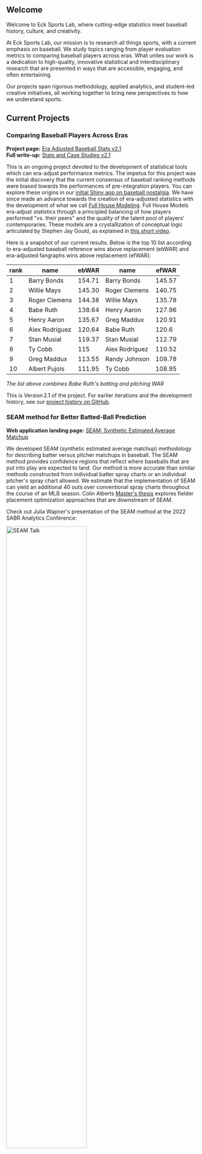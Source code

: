 ## Welcome  

Welcome to Eck Sports Lab, where cutting-edge statistics meet baseball history, culture, and creativity.  

At Eck Sports Lab, our mission is to research all things sports, with a current emphasis on baseball. We study topics ranging from player evaluation metrics to comparing baseball players across eras. What unites our work is a dedication to high-quality, innovative statistical and interdisciplinary research that are presented in ways that are accessible, engaging, and often entertaining.  

Our projects span rigorous methodology, applied analytics, and student-led creative initiatives, all working together to bring new perspectives to how we understand sports.  


## Current Projects 

### Comparing Baseball Players Across Eras

**Project page:** [Era Adjusted Baseball Stats v2.1](https://eckeraadjustment.web.illinois.edu/)  
**Full write‑up:** [Stats and Case Studies v2.1](https://eckeraadjustment.web.illinois.edu/era_adjusted_V2.1.html)

This is an ongoing project devoted to the development of statistical tools which can era-adjust performance metrics. The impetus for this project was the initial discovery that the current consensus of baseball ranking methods were biased towards the performances of pre-integration players. You can explore these origins in our [initial Shiny app on baseball nostalgia](https://deck13.shinyapps.io/challenging_baseball_nostalgia/?_ga=2.63424943.1066016428.1662040173-852280612.1656705949). We have since made an advance towards the creation of era-adjusted statistics with the development of what we call [Full House Modeling](https://projecteuclid.org/journals/annals-of-applied-statistics/volume-19/issue-2/Comparing-baseball-players-across-eras-via-novel-Full-House-Modeling/10.1214/24-AOAS1992.short). Full House Models era-adjust statistics through a principled balancing of how players performed "vs. their peers" and the quality of the talent pool of players' contemporaries. These models are a crystallization of conceptual logic articulated by Stephen Jay Gould, as explained in [this short video](https://www.youtube.com/watch?v=BNM6ait4LOc).

Here is a snapshot of our current results. Below is the top 10 list according to era-adjusted baseball reference wins above replacement (ebWAR) and era-adjusted fangraphs wins above replacement (efWAR):

rank | name | ebWAR | name | efWAR
| -- | ------- | ---- | ------ | ---- |
1  | Barry Bonds	| 154.71 | Barry Bonds	  | 145.57
2  | Willie Mays	| 145.30 | Roger Clemens  | 140.75
3  | Roger Clemens	| 144.38 | Willie Mays	  | 135.78
4  | Babe Ruth		| 138.64 | Henry Aaron	  | 127.96
5  | Henry Aaron	| 135.67 | Greg Maddux	  | 120.91
6  | Alex Rodriguez	| 120.64 | Babe Ruth	  | 120.6
7  | Stan Musial	| 119.37 | Stan Musial	  | 112.79
8  | Ty Cobb		| 115    | Alex Rodriguez | 110.52
9  | Greg Maddux	| 113.55 | Randy Johnson  | 109.78
10 | Albert Pujols	| 111.95 | Ty Cobb	  | 108.95

*The list above combines Babe Ruth's batting and pitching WAR*

This is Version 2.1 of the project. For earlier iterations and the development history, see our [project history on GitHub](https://github.com/ecklab/era-adjustment-app-supplement).


### SEAM method for Better Batted-Ball Prediction

**Web application landing page:** [SEAM: Synthetic Estimated Average Matchup](https://seam.stat.illinois.edu/)

We developed SEAM (synthetic estimated average matchup) methodology for describing batter versus pitcher matchups in baseball. The SEAM method provides confidence regions that reflect where baseballs that are put into play are expected to land. Our method is more accurate than similar methods constructed from individual batter spray charts or an individual pitcher's spray chart allowed. We estimate that the implementation of SEAM can yield an additional 40 outs over conventional spray charts throughout the course of an MLB season. Colin Alberts [Master's thesis](https://github.com/colalb1/SEAM-Fielder-Optimization) explores fielder placement optimization approaches that are downstream of SEAM.

Check out Julia Wapner's presentation of the SEAM method at the 2022 SABR Analytics Conference:

<a href="https://www.youtube.com/watch?v=I4k79lF7O1s&ab_channel=SABRvideos">
  <img src="images/SEAMtalk.png" alt="SEAM Talk" style="width:65%; height:auto;">
</a>


### Teaching Resources

Eck Sports Lab develops open-access materials that bridge foundational concepts in statistics with contemporary research problems in sports analytics. These resources are designed for instructors to integrate directly into their own courses and for students to explore methods through tangible, data-driven, and modern examples.

Teaching vignette pages:

- [**Binomial Distribution: Comparing Baseball Players Across Eras** (Introductory)](https://htmlpreview.github.io/?https://github.com/ecklab/ecklab.github.io/blob/main/binomial-distribution-example.html)
- [**Probability Integral Transformation, Order Statistics, and Full House Modeling** (Intermediate / Advanced)](https://cran.r-project.org/web/packages/Lahman/vignettes/FHM-primer.html)

#### Binomial Distribution: Comparing Baseball Players Across Eras (Introductory)

A teaching vignette that introduces the Binomial distribution using baseball data and connects introductory probability to real-world modeling with era-adjusted WAR. This resource includes reproducible R code, data from [baseball reference](https://www.baseball-reference.com/) and the [fullhouse](https://github.com/DEck13/fullhouse) R package, and visualizations illustrating how simple probability models can reveal systematic bias in historical rankings. 

#### Probability Integral Transformation, Order Statistics, and Full House Modeling (Intermediate / Advanced)

A teaching vignette that introduces the core ideas behind Full House Modeling (FHM) and its applications to era-adjusted WAR. This resource builds intuition for the probability integral transform and the distribution of order statistics, showing how these concepts form the mathematical foundation of FHM. It includes reproducible R code, visual examples, and data from the [Lahman](https://cran.radicaldevelop.com/web/packages/Lahman/index.html) R package. 


### Featured Student Content

At Eck Sports Lab, our students are creating innovative, public-facing projects that bring our research to wider audiences. From newsletters to YouTube channels to interactive games, here are some highlights:  

#### The Era Curveball

A Substack newsletter by **Idrees Muhammad Kudaimi** featuring player profiles through the lens of era-adjusted baseball statistics obtained via Full House Modeling. It blends rigorous analysis with sharp, entertaining commentary. **[Check it out](https://eracurveball.substack.com/)**

#### DataDugout YouTube Channel

A YouTube channel by **Christopher Ye** that covers baseball broadly, with a current focus on player profiles and storytelling powered by era-adjusted baseball statistics. **[Check it out](https://www.youtube.com/@datadagoat)**

#### 2v2 Baseball Death Match

An R Shiny–based retro arcade simulation video game by **Logan Blancett**, originally inspired by a STAT 430 group project led by Aidan Glickman. The game simulates 7-inning matchups where two teams of a batter and pitcher face off, with simulator logic using Statcast data and similarity scores derived from our SEAM project. Check it out (click game artwork below to go to game):

<a href="https://loganmblancett.shinyapps.io/BaseballDeathmatch/">
  <img src="images/2V2-Baseball-Deathmatch.jpeg" alt="SEAM Talk" style="width:60%; height:auto;">
</a>




## Recent News and Events

 - **10/07/25**: Logan Blancett released version 1.0.0 of [*2v2 Baseball Death Match*](https://loganmblancett.shinyapps.io/BaseballDeathmatch/), an R Shiny–based retro arcade simulation video game.
 - **10/06/25**: Idrees Muhammad Kudaimi launched [*The Era Curveball*](https://eracurveball.substack.com/), a substack newsletter featuring player profiles through the lens of era-adjusted baseball statistics.
 - **08/22/25** and **08/24/25**: Daniel J. Eck presented a talk titled "Full House Modeling: Rethinking Fairness, Extremes, and Historical Comparison in Statistics" at, respectively, EcoSta and Saberseminar.
 - **08/21/25**: Christopher Ye uploaded a [video essay](https://www.youtube.com/watch?v=HGljhonuYGs) on Willie Stargell's under appreciated power as told through the lens of era-adjusted statistics.
 - **08/12/25**: Our era‑adjusted baseball research was featured in [*New York Times Science*](https://www.nytimes.com/2025/08/12/science/baseball-statistics-babe-bonds.html)!
 - **07/08/25**: Christopher Ye uploaded a [video essay](https://www.youtube.com/watch?v=Rb1xX6kUO84) on an under-appreciated all-time great player through the lens of era-adjusted WAR.
 - **05/29/25**: Our paper ["Comparing baseball players across eras via novel Full House Modeling"](https://projecteuclid.org/journals/annals-of-applied-statistics/volume-19/issue-2/Comparing-baseball-players-across-eras-via-novel-Full-House-Modeling/10.1214/24-AOAS1992.short) has been published at *Annals of Applied Statistics*! A [preprint version](https://www.e-publications.org/ims/submission/AOAS/user/submissionFile/64774?confirm=94cf39e4) is also available. The interdisciplinary nature of this work was highlighted by the [UIUC Statistics Department](https://stat.illinois.edu/news/2025-06-02/illinois-researchers-publish-interdisciplinary-era-adjusting-baseball-study).
 - **05/27/25**: Foolish Baseball featured our era-adjusted WAR statistic in his tour de force [video on Hank Aaron's unparalleled consistency](https://www.youtube.com/watch?v=k_3aAw5iY4k).


## Historical Milestones

 - **08/12/25**: Our era‑adjusted baseball research was featured in [*New York Times Science*](https://www.nytimes.com/2025/08/12/science/baseball-statistics-babe-bonds.html) and was on the front page of the 08/13/25 print edition!
 - **03/13/23**: Our era-adjusted methodology and interdisciplinary collaboration was [featured](https://stat.illinois.edu/news/2023-03-13/statistics-and-story-baseballs-two-languages) by the College of Liberal Arts and Sciences at University of Illinois Urbana-Champaign.
 - The Eck Sports Lab is collaborating with the Chicago Cubs on a joint undergraduate research mentorship program.


## People 

<div style="display: flex; flex-direction: column;">

<div style="display: flex; margin-bottom: 20px;">
    <img src="images/dje13.png" alt="Person 1" style="width:75px;height:75px; margin-right: 20px;">
    <p style="text-align: justify;"><a href = "https://publish.illinois.edu/danieleck/">Daniel J. Eck</a> is a Statistics professor at the University of Illinois Urbana-Champaign. He is an active researcher in baseball analytics and has recently developed a topics course devoted to <a href = "https://stat.illinois.edu/news/2022-12-19/new-statistics-course-takes-swing-baseball-analytics">Baseball Analytics</a>.</p>
</div>

<div style="display: flex; margin-bottom: 20px;">
    <img src="images/burgosjr.png" alt="Person 2" style="width:75px;height:75px; margin-right: 20px;">
    <p style="text-align: justify;"><a href = "https://history.illinois.edu/directory/profile/burgosjr">Adrian Burgos Jr.</a> is a History professor at the University of Illinois Urbana-Champaign.  He has written numerous books and articles and has taught numerous classes devoted to baseball history. Recently, Adrian served on Hall of Fame Committees which enshrined Bud Fowler, Gil Hodges, Jim Kaat, Minnie Minoso, Tony Oliva, and Buck O’Neil.</p>
</div> 

<div style="display: flex; margin-bottom: 20px;">
    <img src="images/shenyan.jpg" alt="Person 3" style="width:75px;height:75px; margin-right: 20px;">
    <p style="text-align: justify;">
        <a href="https://www.linkedin.com/in/shen-yan-87a09812b/">Shen Yan</a> 
        is currently a postdoc with Professor Bo Li in the Department of Statistics at the University of Illinois Urbana-Champaign. 
        He successfully defended his PhD dissertation on 
        <a href="https://www.ideals.illinois.edu/items/131675">Full House Methodology</a>, 
        a framework for fair cross-era comparisons in baseball and beyond. Shen plays an active role in research and advising students.
    </p>
</div>
 
<div style="display: flex; margin-bottom: 20px;">
    <img src="images/ddalpiaz.png" alt="Person 4" style="width:75px;height:75px; margin-right: 20px;">
    <p style="text-align: justify;"><a href = "https://daviddalpiaz.org/">David Dalpiaz</a> is a Computer Science professor at the University of Illinois Urbana-Champaign. He is an active researcher in baseball analytics.</p>
</div>
 
<div style="display: flex; margin-bottom: 20px;">
    <img src="images/chris_kinson.jpg" alt="Person 5" style="width:75px;height:75px; margin-right: 20px;">
    <p style="text-align: justify;"><a href = "https://chriskinson.com/">Christopher Kinson</a> is a Statistics professor at the University of Illinois Urbana-Champaign. He is an active data science educator.</p>
</div> 

<div style="display: flex; margin-bottom: 20px;">
    <img src="images/ryan_to.jpg" alt="Person 6" style="width:75px;height:75px; margin-right: 20px;">
    <p style="text-align: justify;">
        <a href="https://www.linkedin.com/in/ryan-to-23aa79221/">Ryan To</a> 
        is a Computer Science student at the University of Illinois Urbana-Champaign. 
        He is working on a baseball game simulator with the Chicago Cubs, helps facilitate lab research projects, 
        and mentors student-led content creation initiatives within the lab.
    </p>
</div>

<div style="display: flex; margin-bottom: 20px;">
    <img src="images/idrees_muhammad_kudaimi.jpg" alt="Person 7" style="width:75px;height:75px; margin-right: 20px;">
    <p style="text-align: justify;"><a href = "https://www.linkedin.com/in/idrees-muhammad-kudaimi/">Idrees Muhammad Kudaimi</a> is a Chemistry student at the University of Illinois Urbana-Champaign. He is contributing to content development for the Full House Modeling project. He launched the Era Curveball Substack newsletter.</p>
</div> 

<div style="display: flex; margin-bottom: 20px;">
    <img src="images/rohan_nakra.jpg" alt="Person 8" style="width:75px;height:75px; margin-right: 20px;">
    <p style="text-align: justify;"><a href = "https://www.linkedin.com/in/rohan-nakra-95b91431a/">Rohan Nakra</a> is an Engineering student at the University of Illinois Urbana-Champaign. He is currently working to update the SEAM project with up-to-date batted ball distributions for specific batter-pitcher matchups.  </p>
</div> 

<div style="display: flex; margin-bottom: 20px;">
    <img src="images/chistopher_ye.jpg" alt="Person 9" style="width:75px;height:75px; margin-right: 20px;">
    <p style="text-align: justify;"><a href = "https://www.linkedin.com/in/christopher-ye-22517b343/">Christopher Ye</a> is a Statistics student at the University of Illinois Urbana-Champaign. He is contributing to content development for the Full House Modeling project. Check out his <a href = "https://www.youtube.com/results?search_query=datadugout">DataDugout</a> YouTube channel. </p>
</div> 

<div style="display: flex; margin-bottom: 20px;">
    <img src="images/logan_blancett.jpg" alt="Person 10" style="width:75px;height:75px; margin-right: 20px;">
    <p style="text-align: justify;"><a href = "https://www.linkedin.com/in/logan-blancett-754336253/">Logan Blancett</a> is a Statistics student at the University of Illinois Urbana-Champaign. He is developing a Shiny-based baseball simulation game, <i>2v2 Baseball Death Match</i>, and also mentors student-led content creation projects within the lab. </p>
</div> 

</div>


## Alumni Working in Baseball

<div style="display: flex; flex-direction: column;">

<div style="display: flex; margin-bottom: 20px;">
    <img src="images/jack_banks.jpg" alt="Person 1" style="width:75px;height:75px; margin-right: 20px;">
    <p style="text-align: justify;"><a href = "https://www.linkedin.com/in/jack-banks2/">Jack C. Banks</a> (2023) is currently working as a Performance Science Analyst for the <b>New York Yankees</b>. He worked on a baseball season simulator with the Chicago Cubs. Check out his <a href = "http://jackbanks.web.illinois.edu/">website</a>.</p>
</div>

<div style="display: flex; margin-bottom: 20px;">
    <img src="images/julia_wapner.jpg" alt="Person 2" style="width:75px;height:75px; margin-right: 20px;">
    <p style="text-align: justify;"><a href = "https://www.linkedin.com/in/julia-wapner-72b418199/">Julia Wapner</a> (2022) is currently working as a Junior Data Scientist for the <b>Baltimore Orioles</b>. She helped develop the second version (current version) of the SEAM application.</p>
</div> 

<div style="display: flex; margin-bottom: 20px;">
    <img src="images/charles_young.jpg" alt="Person 3" style="width:75px;height:75px; margin-right: 20px;">
    <p style="text-align: justify;"><a href = "https://www.linkedin.com/in/charles-young-2aa709136/">Charles Young</a> (2020) is currently working as a Senior Software Engineer with the <b>Pittsburgh Pirates</b>. He helped develop the first version of the SEAM application. He created the Illini Analytics group at University of Illinois Urbana-Champaign. His collaborations with physicist and baseball expert <a href = "http://baseball.physics.illinois.edu/">Alan Nathan</a> and the UIUC baseball team were made into a <a href = "https://www.youtube.com/watch?v=mcHA385-6P0">documentary</a>.</p>
</div>   

</div> 


## Alumni 

<div style="display: flex; flex-direction: column;">

<div style="display: flex; margin-bottom: 20px;">
    <img src="images/ashrith_anumala.jpg" alt="Person 1" style="width:75px;height:75px; margin-right: 20px;">
    <p style="text-align: justify;"><a href = "https://www.linkedin.com/in/ashrithanumala/">Ashrith Anumala</a> (2025) is a Computer Science and Statistics student at the University of Illinois Urbana-Champaign. He is working on a baseball game simulator with the Chicago Cubs.</p>
</div> 

<div style="display: flex; margin-bottom: 20px;">
    <img src="images/colin_doherty.jpg" alt="Person 2" style="width:75px;height:75px; margin-right: 20px;">
    <p style="text-align: justify;"><a href = "https://www.linkedin.com/in/colinmdoherty/">Colin Doherty</a> (2025) is a Statistics student at the University of Illinois Urbana-Champaign. He is working on a baseball game simulator with the Chicago Cubs.</p>
</div> 

<div style="display: flex; margin-bottom: 20px;">
    <img src="images/zheer_wang.jpg" alt="Person 3" style="width:75px;height:75px; margin-right: 20px;">
    <p style="text-align: justify;"><a href = "https://www.linkedin.com/in/zheer-wang/">Ava (Zheer) Wang</a> (2025) is a Computer Science and Statistics student at the University of Illinois Urbana-Champaign. She developed public-facing content for the Full House Modeling project.</p>
</div> 

<div style="display: flex; margin-bottom: 20px;">
    <img src="images/mohit_singh.jpg" alt="Person 4" style="width:75px;height:75px; margin-right: 20px;">
    <p style="text-align: justify;"><a href = "https://www.linkedin.com/in/mohit-singh-5b4b351b3/">Mohit Singh</a> (2025) is a Computer Science and Statistics student at the University of Illinois Urbana-Champaign. He is developing public-facing content for the Full House Modeling project.</p>
</div> 

<div style="display: flex; margin-bottom: 20px;">
    <img src="images/colin_alberts.jpg" alt="Person 5" style="width:75px;height:75px; margin-right: 20px;">
    <p style="text-align: justify;"><a href = "https://www.linkedin.com/in/colin-alberts/">Colin Alberts</a> (2024) is a data scientist at CISCO. He was an Applied Mathematics MS student at the University of Illinois Urbana-Champaign. He completed a Master's thesis on working on fielder placement optimization. See his GitHub repo <a href = "https://github.com/colalb1/SEAM-Fielder-Optimization">here</a>.</p>
</div>

<div style="display: flex; margin-bottom: 20px;">
    <img src="images/jamin_kim.jpg" alt="Person 6" style="width:75px;height:75px; margin-right: 20px;">
    <p style="text-align: justify;"><a href = "https://www.linkedin.com/in/jamin-kim-69aa7920a/">Jamin Kim</a> (2024) is a Statistics graduate from the University of Illinois Urbana-Champaign. He worked on a baseball game simulator with the Chicago Cubs.</p>
</div> 

<div style="display: flex; margin-bottom: 20px;">
    <img src="images/aidan_glickman.jpg" alt="Person 7" style="width:75px;height:75px; margin-right: 20px;">
    <p style="text-align: justify;"><a href = "https://www.aidanglickman.com/">Aidan Glickman</a> (2023) is a Computer Science graduate from the University of Illinois Urbana-Champaign. He led a STAT 430 group that developed the initial proof of concept for our baseball video game simulator.</p>
</div> 

<div style="display: flex; margin-bottom: 20px;">
    <img src="images/fieldOdreams.png" alt="Person 8" style="width:75px;height:75px; margin-right: 20px;">
    <p style="text-align: justify;"><a href = "https://www.linkedin.com/in/michael-escobedo-76b452209/">Michael Escobedo</a> (2023) is a Statistics graduate from the University of Illinois Urbana-Champaign. He worked on a baseball season simulator with the Chicago Cubs.</p>
</div> 
 
<div style="display: flex; margin-bottom: 20px;">
    <img src="images/christian_chase.jpg" alt="Person 9" style="width:75px;height:75px; margin-right: 20px;">
    <p style="text-align: justify;"><a href = "https://www.linkedin.com/in/christian-chase/">Christian Chase Jr.</a> (2022) worked as a Player Development Intern with the Chicago White Sox. He wrote his University of Florida honors thesis on "<a href = "https://ufdcimages.uflib.ufl.edu/AA/00/08/82/59/00001/Chase_Christian_Honors_Project.pdf">Predicting situation-specific OPS in MLB</a>", and is currently a J.D. Candidate at Vanderbilt University Law School.</p>
</div>  
 
 
</div> 

<br>

([logo image credit](https://tvline.com/2022/08/12/tv-ratings-field-of-dreams-game-mlb/))


